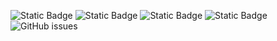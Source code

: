 ![Static Badge](https://img.shields.io/badge/blacklists-60-000000) ![Static Badge](https://img.shields.io/badge/blacklisted-3057016-cc0000) ![Static Badge](https://img.shields.io/badge/whitelisted-2242-00CC00) ![Static Badge](https://img.shields.io/badge/streaming_blacklist-28106-000000) ![GitHub issues](https://img.shields.io/github/issues/fabriziosalmi/blacklists)
